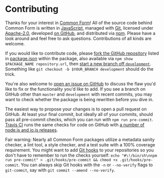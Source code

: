 Contributing
============

Thanks for your interest in [Common Form](http://commonform.github.io/)! All of the source code behind Common Form is written in [JavaScript](http://en.wikipedia.org/wiki/JavaScript), managed with [Git](http://git-scm.com), licensed under [Apache-2.0](https://www.apache.org/licenses/LICENSE-2.0), developed [on GitHub](https://github.com/commonform), and distributed via [npm](https://npmjs.com). Please have a look around and feel free to ask questions. Contributions of all kinds are welcome.

If you would like to contribute code, please [fork the GitHub repository](https://guides.github.com/activities/forking/) listed in [package.json](./package.json) within the package, also available via `npm show $PACKAGE_NAME repository.url`, then [start a new branch off `development`](https://guides.github.com/introduction/flow/). Something like `git checkout -b $YOUR_BRANCH development` should do the trick.

You're also welcome to [open an issue on GitHub](https://guides.github.com/features/issues/) to discuss the flaw you'd like to fix or the functionality you'd like to add. If you see a branch on GitHub other than `master` and `development` with recent commits, you may want to check whether the package is being rewritten before you dive in.

The easiest way to propose your changes is to open a pull request on GitHub. At least your final commit, but ideally all of your commits, should pass all pre-commit checks, which you can run with `npm run pre-commit`. [Travis CI](https://travis-ci.org/) runs the same checks for code on GitHub with [a number of node.js and io.js releases](./.travis.yml).

Fair warning: Nearly all Common Form packages utilize a metadata sanity checker, a lint tool, a style checker, and a test suite with a 100% coverage requirement. You might want to add [Git hooks](http://git-scm.com/docs/githooks) to your repositories so you don't have to remember to run the checks yourself: `echo "#\!/bin/sh\nnpm run pre-commit" > .git/hooks/pre-commit && chmod +x .git/hooks/pre-commit`. You can always skip Git hooks with the `-n` or `--no-verify` flags to `git-commit`, say with `git commit --amend --no-verify`.
